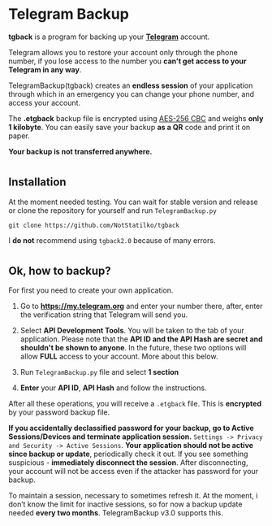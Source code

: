 # <h1> Telegram Backup

**tgback** is a program for backing up your [**Telegram**](https://telegram.org) account.

Telegram allows you to restore your account only through the phone number, if you lose access to the number
you **can’t get access to your Telegram in any way**.

TelegramBackup(tgback) creates an **endless session** of your application through which in an emergency you can
change your phone number, and access your account.

The **.etgback** backup file is encrypted using [AES-256 CBC](https://github.com/ricmoo/pyaes) and weighs **only 1 kilobyte**. You can easily save your backup **as a QR** code and print it on paper.

**Your backup is not transferred anywhere.**

# <h2> Installation

At the moment needed testing. You can wait for stable version and release or clone the repository for yourself and run `TelegramBackup.py`
```
git clone https://github.com/NotStatilko/tgback
```
I **do not** recommend using `tgback2.0` because of many errors.

# <h2> Ok, how to backup?
  
For first you need to create your own application.

1) Go to **https://my.telegram.org** and enter your number there, after, enter the verification string that Telegram will send you.
2) Select **API Development Tools**. You will be taken to the tab of your application.
Please note that the **API ID and the API Hash are secret and shouldn't be shown to anyone**. In the future, these two options will allow **FULL** access to your account. More about this below.

3) Run `TelegramBackup.py` file and select **1 section**
4) **Enter** your **API ID**, **API Hash** and follow the instructions.

After all these operations, you will receive a `.etgback` file. This is **encrypted** by your password backup file.

**If you accidentally declassified password for your backup, go to Active Sessions/Devices and terminate application session.**
`Settings -> Privacy and Security -> Active Sessions`. **Your application should not be active since backup or update**, periodically
check it out. If you see something suspicious - **immediately disconnect the session**. After disconnecting, your account will not be
access even if the attacker has password for your backup.

To maintain a session, necessary to sometimes refresh it. At the moment, i don’t know the limit for inactive sessions, so for now a backup update needed **every two months**. TelegramBackup v3.0 supports this.
